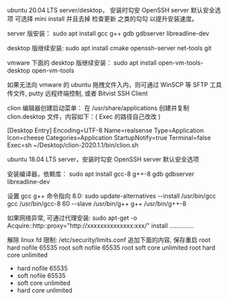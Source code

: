 ubuntu 20.04 LTS server/desktop， 安装时勾安 OpenSSH server 默认安全选项
可选择 mini install 并且去掉 检查更新 之类的勾勾 以提升安装速度。

server 版安装：
sudo apt install gcc g++ gdb gdbserver libreadline-dev

desktop 版继续安装:
sudo apt install cmake openssh-server net-tools git

vmware 下面的 desktop 版继续安装：
sudo apt install open-vm-tools-desktop open-vm-tools

如果无法向 vmware 的 ubuntu 拖拽文件入内，则可通过 WinSCP 等 SFTP 工具传文件, putty 远程终端控制, 或者 Bitvist SSH Client






clion 编辑器创建启动菜单：
在 /usr/share/applications 创建并复制 clion.desktop 文件，内容如下：( Exec 的路径自己改改 )

[Desktop Entry]
Encoding=UTF-8
Name=realsense
Type=Application
Icon=cheese
Categories=Application
StartupNotify=true
Terminal=false
Exec=sh ~/Desktop/clion-2020.1.1/bin/clion.sh

 









ubuntu 18.04 LTS server，安装时勾安 OpenSSH server 默认安全选项

安装编译器，依赖库：
sudo apt install gcc-8 g++-8 gdb gdbserver libreadline-dev

设置 gcc g++ 命令指向 8.0:
sudo update-alternatives --install /usr/bin/gcc gcc /usr/bin/gcc-8 60 --slave /usr/bin/g++ g++ /usr/bin/g++-8









如果网络异常, 可通过代理安装:
sudo apt-get -o Acquire::http::proxy="http://xxxxxxxxxxxxxx:xxx/" install ..............








解除 linux fd 限制: /etc/security/limits.conf 追加下面的内容, 保存重启
root hard nofile 65535
root soft nofile 65535
root soft core unlimited
root hard core unlimited
* hard nofile 65535
* soft nofile 65535
* soft core unlimited
* hard core unlimited
